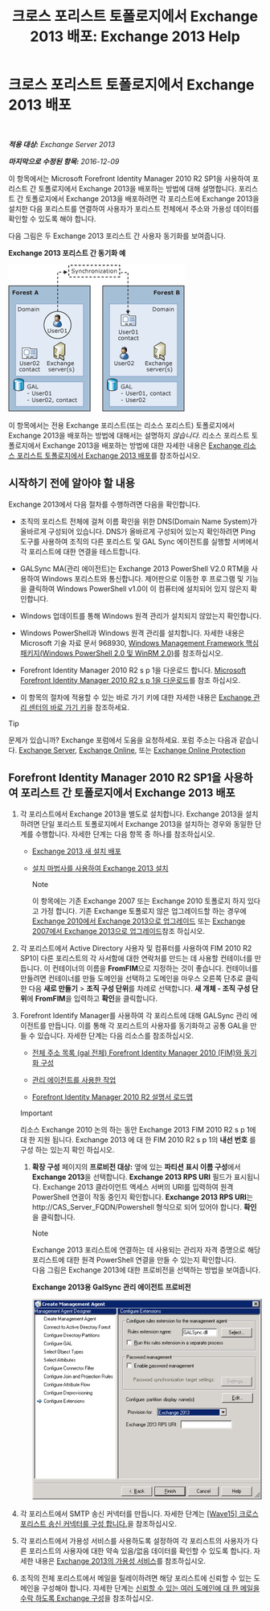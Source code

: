﻿---
title: '크로스 포리스트 토폴로지에서 Exchange 2013 배포: Exchange 2013 Help'
TOCTitle: 크로스 포리스트 토폴로지에서 Exchange 2013 배포
ms:assetid: 65be650f-d435-4f60-9ff0-5cb88a726abb
ms:mtpsurl: https://technet.microsoft.com/ko-kr/library/Aa998597(v=EXCHG.150)
ms:contentKeyID: 51407702
ms.date: 05/22/2018
mtps_version: v=EXCHG.150
ms.translationtype: MT
---

# 크로스 포리스트 토폴로지에서 Exchange 2013 배포

 

_**적용 대상:** Exchange Server 2013_

_**마지막으로 수정된 항목:** 2016-12-09_

이 항목에서는 Microsoft Forefront Identity Manager 2010 R2 SP1을 사용하여 포리스트 간 토폴로지에서 Exchange 2013을 배포하는 방법에 대해 설명합니다. 포리스트 간 토폴로지에서 Exchange 2013을 배포하려면 각 포리스트에 Exchange 2013을 설치한 다음 포리스트를 연결하여 사용자가 포리스트 전체에서 주소와 가용성 데이터를 확인할 수 있도록 해야 합니다.

다음 그림은 두 Exchange 2013 포리스트 간 사용자 동기화를 보여줍니다.

**Exchange 2013 포리스트 간 동기화 예**

![Exchange 2010 다중 포리스트 예](images/Aa998597.df0ba5dd-cb96-4542-98bd-2a425defe317(EXCHG.150).gif "Exchange 2010 다중 포리스트 예")

이 항목에서는 전용 Exchange 포리스트(또는 리소스 포리스트) 토폴로지에서 Exchange 2013을 배포하는 방법에 대해서는 설명하지 *않습니다*. 리소스 포리스트 토폴로지에서 Exchange 2013을 배포하는 방법에 대한 자세한 내용은 [Exchange 리소스 포리스트 토폴로지에서 Exchange 2013 배포](deploy-exchange-2013-in-an-exchange-resource-forest-topology-exchange-2013-help.md)를 참조하십시오.

## 시작하기 전에 알아야 할 내용

Exchange 2013에서 다음 절차를 수행하려면 다음을 확인합니다.

  - 조직의 포리스트 전체에 걸쳐 이름 확인을 위한 DNS(Domain Name System)가 올바르게 구성되어 있습니다. DNS가 올바르게 구성되어 있는지 확인하려면 Ping 도구를 사용하여 조직의 다른 포리스트 및 GAL Sync 에이전트를 실행할 서버에서 각 포리스트에 대한 연결을 테스트합니다.

  - GALSync MA(관리 에이전트)는 Exchange 2013 PowerShell V2.0 RTM을 사용하여 Windows 포리스트와 통신합니다. 제어판으로 이동한 후 프로그램 및 기능을 클릭하여 Windows PowerShell v1.0이 이 컴퓨터에 설치되어 있지 않은지 확인합니다.

  - Windows 업데이트를 통해 Windows 원격 관리가 설치되지 않았는지 확인합니다.

  - Windows PowerShell과 Windows 원격 관리를 설치합니다. 자세한 내용은 Microsoft 기술 자료 문서 968930, [Windows Management Framework 핵심 패키지(Windows PowerShell 2.0 및 WinRM 2.0)](http://go.microsoft.com/fwlink/p/?linkid=3052&kbid=968930)를 참조하십시오.

  - Forefront Identity Manager 2010 R2 s p 1을 다운로드 합니다. [Microsoft Forefront Identity Manager 2010 R2 s p 1을 다운로드](https://go.microsoft.com/fwlink/p/?linkid=279868)를 참조 하십시오.

  - 이 항목의 절차에 적용할 수 있는 바로 가기 키에 대한 자세한 내용은 [Exchange 관리 센터의 바로 가기 키](keyboard-shortcuts-in-the-exchange-admin-center-exchange-online-protection-help.md)을 참조하세요.


> [!TIP]
> 문제가 있습니까? Exchange 포럼에서 도움을 요청하세요. 포럼 주소는 다음과 같습니다. <A href="https://go.microsoft.com/fwlink/p/?linkid=60612">Exchange Server</A>, <A href="https://go.microsoft.com/fwlink/p/?linkid=267542">Exchange Online</A>, 또는 <A href="https://go.microsoft.com/fwlink/p/?linkid=285351">Exchange Online Protection</A>



## Forefront Identity Manager 2010 R2 SP1을 사용하여 포리스트 간 토폴로지에서 Exchange 2013 배포

1.  각 포리스트에서 Exchange 2013을 별도로 설치합니다. Exchange 2013을 설치하려면 단일 포리스트 토폴로지에서 Exchange 2013을 설치하는 경우와 동일한 단계를 수행합니다. 자세한 단계는 다음 항목 중 하나를 참조하십시오.
    
      - [Exchange 2013 새 설치 배포](deploy-a-new-installation-of-exchange-2013-exchange-2013-help.md)
    
      - [설치 마법사를 사용하여 Exchange 2013 설치](install-exchange-2013-using-the-setup-wizard-exchange-2013-help.md)
        

        > [!NOTE]
        > 이 항목에는 기존 Exchange 2007 또는 Exchange 2010 토폴로지 하지 있다고 가정 합니다. 기존 Exchange 토폴로지 않은 업그레이드할 하는 경우에 <A href="upgrade-from-exchange-2010-to-exchange-2013-exchange-2013-help.md">Exchange 2010에서 Exchange 2013으로 업그레이드</A> 또는 <A href="upgrade-from-exchange-2007-to-exchange-2013-exchange-2013-help.md">Exchange 2007에서 Exchange 2013으로 업그레이드</A>참조 하십시오.



2.  각 포리스트에서 Active Directory 사용자 및 컴퓨터를 사용하여 FIM 2010 R2 SP1이 다른 포리스트의 각 사서함에 대한 연락처를 만드는 데 사용할 컨테이너를 만듭니다. 이 컨테이너의 이름을 **FromFIM**으로 지정하는 것이 좋습니다. 컨테이너를 만들려면 컨테이너를 만들 도메인을 선택하고 도메인을 마우스 오른쪽 단추로 클릭한 다음 **새로 만들기** \> **조직 구성 단위**를 차례로 선택합니다. **새 개체 - 조직 구성 단위**에 **FromFIM**을 입력하고 **확인**을 클릭합니다.

3.  Forefront Identify Manager를 사용하여 각 포리스트에 대해 GALSync 관리 에이전트를 만듭니다. 이를 통해 각 포리스트의 사용자를 동기화하고 공통 GAL을 만들 수 있습니다. 자세한 단계는 다음 리소스를 참조하십시오.
    
      - [전체 주소 목록 (gal 전체) Forefront Identity Manager 2010 (FIM)와 동기화 구성](https://go.microsoft.com/fwlink/p/?linkid=279869)
    
      - [관리 에이전트를 사용한 작업](https://go.microsoft.com/fwlink/p/?linkid=279870)
    
      - [Forefront Identity Manager 2010 R2 설명서 로드맵](https://go.microsoft.com/fwlink/p/?linkid=279871)
    

    > [!IMPORTANT]  
    > 리소스 Exchange 2010 논의 하는 동안 Exchange 2013 FIM 2010 R2 s p 1에 대 한 지원 됩니다. Exchange 2013 에 대 한 FIM 2010 R2 s p 1의 <STRONG>내선 번호</STRONG> 를 구성 하는 있는지 확인 하십시오.

    
    1.  **확장 구성** 페이지의 **프로비전 대상:**  옆에 있는 **파티션 표시 이름 구성**에서 **Exchange 2013**을 선택합니다. **Exchange 2013 RPS URI** 필드가 표시됩니다. Exchange 2013 클라이언트 액세스 서버의 URI를 입력하여 원격 PowerShell 연결이 작동 중인지 확인합니다. **Exchange 2013 RPS URI**는 http://CAS_Server_FQDN/Powershell 형식으로 되어 있어야 합니다. **확인**을 클릭합니다.
        

        > [!NOTE]  
        > Exchange 2013&nbsp;포리스트에 연결하는 데 사용되는 관리자 자격 증명으로 해당 포리스트에 대한 원격 PowerShell 연결을 만들 수 있는지 확인합니다.<BR>다음 그림은 Exchange 2013에 대한 프로비전을 선택하는 방법을 보여줍니다.

        
        **Exchange 2013용 GalSync 관리 에이전트 프로비전**
        
        ![관리 에이전트 Exchange 2010 프로비전](images/Aa998597.8f403cda-e5e4-4edf-887f-c1ed46cee3f5(EXCHG.150).gif "관리 에이전트 Exchange 2010 프로비전")  

4.  각 포리스트에서 SMTP 송신 커넥터를 만듭니다. 자세한 단계는 [\[Wave15\] 크로스 포리스트 송신 커넥터를 구성 합니다.](configure-a-cross-forest-send-connector-exchange-2013-help.md)을 참조하십시오.

5.  각 포리스트에서 가용성 서비스를 사용하도록 설정하여 각 포리스트의 사용자가 다른 포리스트의 사용자에 대한 약속 있음/없음 데이터를 확인할 수 있도록 합니다. 자세한 내용은 [Exchange 2013의 가용성 서비스](availability-service-in-exchange-2013-exchange-2013-help.md)를 참조하십시오.

6.  조직의 전체 포리스트에서 메일을 릴레이하려면 해당 포리스트에 신뢰할 수 있는 도메인을 구성해야 합니다. 자세한 단계는 [신뢰할 수 있는 여러 도메인에 대 한 메일을 수락 하도록 Exchange 구성](configure-exchange-to-accept-mail-for-multiple-authoritative-domains-exchange-2013-help.md)을 참조하십시오.

